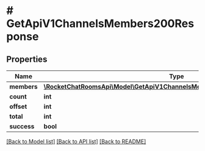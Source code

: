 # # GetApiV1ChannelsMembers200Response

## Properties

Name | Type | Description | Notes
------------ | ------------- | ------------- | -------------
**members** | [**\RocketChatRoomsApi\Model\GetApiV1ChannelsMembers200ResponseMembersInner[]**](GetApiV1ChannelsMembers200ResponseMembersInner.md) |  | [optional]
**count** | **int** |  | [optional]
**offset** | **int** |  | [optional]
**total** | **int** |  | [optional]
**success** | **bool** |  | [optional]

[[Back to Model list]](../../README.md#models) [[Back to API list]](../../README.md#endpoints) [[Back to README]](../../README.md)

